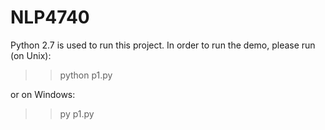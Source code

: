 # NLP4740

Python 2.7 is used to run this project.
In order to run the demo, please run (on Unix):
>> python p1.py

or on Windows:
>> py p1.py

